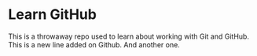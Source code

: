 # Learn GitHub  
This is a throwaway repo used to learn about working with Git and GitHub.
This is a new line added on Github.
And another one.
